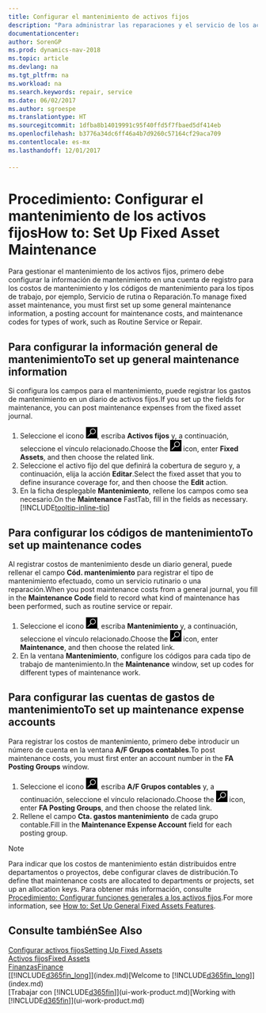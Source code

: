 ```yaml
---
title: Configurar el mantenimiento de activos fijos
description: "Para administrar las reparaciones y el servicio de los activos fijos, puede especificar información de mantenimiento general, códigos para el tipo de trabajo y una cuenta auxiliar para los costos."
documentationcenter: 
author: SorenGP
ms.prod: dynamics-nav-2018
ms.topic: article
ms.devlang: na
ms.tgt_pltfrm: na
ms.workload: na
ms.search.keywords: repair, service
ms.date: 06/02/2017
ms.author: sgroespe
ms.translationtype: HT
ms.sourcegitcommit: 1dfba8b14019991c95f40ffd5f7fbaed5df414eb
ms.openlocfilehash: b3776a34dc6ff46a4b7d9260c57164cf29aca709
ms.contentlocale: es-mx
ms.lasthandoff: 12/01/2017

---
```

# <a name="how-to-set-up-fixed-asset-maintenance"></a><span data-ttu-id="f15e6-103">Procedimiento: Configurar el mantenimiento de los activos fijos</span><span class="sxs-lookup"><span data-stu-id="f15e6-103">How to: Set Up Fixed Asset Maintenance</span></span>
<span data-ttu-id="f15e6-104">Para gestionar el mantenimiento de los activos fijos, primero debe configurar la información de mantenimiento en una cuenta de registro para los costos de mantenimiento y los códigos de mantenimiento para los tipos de trabajo, por ejemplo, Servicio de rutina o Reparación.</span><span class="sxs-lookup"><span data-stu-id="f15e6-104">To manage fixed asset maintenance, you must first set up some general maintenance information, a posting account for maintenance costs, and maintenance codes for types of work, such as Routine Service or Repair.</span></span>

## <a name="to-set-up-general-maintenance-information"></a><span data-ttu-id="f15e6-105">Para configurar la información general de mantenimiento</span><span class="sxs-lookup"><span data-stu-id="f15e6-105">To set up general maintenance information</span></span>
<span data-ttu-id="f15e6-106">Si configura los campos para el mantenimiento, puede registrar los gastos de mantenimiento en un diario de activos fijos.</span><span class="sxs-lookup"><span data-stu-id="f15e6-106">If you set up the fields for maintenance, you can post maintenance expenses from the fixed asset journal.</span></span>

1. <span data-ttu-id="f15e6-107">Seleccione el icono ![Buscar página o informe](media/ui-search/search_small.png "icono Buscar página o informe"), escriba **Activos fijos** y, a continuación, seleccione el vínculo relacionado.</span><span class="sxs-lookup"><span data-stu-id="f15e6-107">Choose the ![Search for Page or Report](media/ui-search/search_small.png "Search for Page or Report icon") icon, enter **Fixed Assets**, and then choose the related link.</span></span>
2. <span data-ttu-id="f15e6-108">Seleccione el activo fijo del que definirá la cobertura de seguro y, a continuación, elija la acción **Editar**.</span><span class="sxs-lookup"><span data-stu-id="f15e6-108">Select the fixed asset that you to define insurance coverage for, and then choose the **Edit** action.</span></span>
3. <span data-ttu-id="f15e6-109">En la ficha desplegable **Mantenimiento**, rellene los campos como sea necesario.</span><span class="sxs-lookup"><span data-stu-id="f15e6-109">On the **Maintenance** FastTab, fill in the fields as necessary.</span></span> [!INCLUDE[tooltip-inline-tip](includes/tooltip-inline-tip_md.md)]

## <a name="to-set-up-maintenance-codes"></a><span data-ttu-id="f15e6-110">Para configurar los códigos de mantenimiento</span><span class="sxs-lookup"><span data-stu-id="f15e6-110">To set up maintenance codes</span></span>
<span data-ttu-id="f15e6-111">Al registrar costos de mantenimiento desde un diario general, puede rellenar el campo **Cód. mantenimiento** para registrar el tipo de mantenimiento efectuado, como un servicio rutinario o una reparación.</span><span class="sxs-lookup"><span data-stu-id="f15e6-111">When you post maintenance costs from a general journal, you fill in the **Maintenance Code** field to record what kind of maintenance has been performed, such as routine service or repair.</span></span>

1. <span data-ttu-id="f15e6-112">Seleccione el icono ![Buscar página o informe](media/ui-search/search_small.png "icono Buscar página o informe"), escriba **Mantenimiento** y, a continuación, seleccione el vínculo relacionado.</span><span class="sxs-lookup"><span data-stu-id="f15e6-112">Choose the ![Search for Page or Report](media/ui-search/search_small.png "Search for Page or Report icon") icon, enter **Maintenance**, and then choose the related link.</span></span>
2. <span data-ttu-id="f15e6-113">En la ventana **Mantenimiento**, configure los códigos para cada tipo de trabajo de mantenimiento.</span><span class="sxs-lookup"><span data-stu-id="f15e6-113">In the **Maintenance** window, set up codes for different types of maintenance work.</span></span>

## <a name="to-set-up-maintenance-expense-accounts"></a><span data-ttu-id="f15e6-114">Para configurar las cuentas de gastos de mantenimiento</span><span class="sxs-lookup"><span data-stu-id="f15e6-114">To set up maintenance expense accounts</span></span>
<span data-ttu-id="f15e6-115">Para registrar los costos de mantenimiento, primero debe introducir un número de cuenta en la ventana **A/F Grupos contables**.</span><span class="sxs-lookup"><span data-stu-id="f15e6-115">To post maintenance costs, you must first enter an account number in the **FA Posting Groups** window.</span></span>

1. <span data-ttu-id="f15e6-116">Seleccione el icono ![Buscar página o informe](media/ui-search/search_small.png "icono Buscar página o informe"), escriba **A/F Grupos contables** y, a continuación, seleccione el vínculo relacionado.</span><span class="sxs-lookup"><span data-stu-id="f15e6-116">Choose the ![Search for Page or Report](media/ui-search/search_small.png "Search for Page or Report icon") icon, enter **FA Posting Groups**, and then choose the related link.</span></span>
2. <span data-ttu-id="f15e6-117">Rellene el campo **Cta. gastos mantenimiento** de cada grupo contable.</span><span class="sxs-lookup"><span data-stu-id="f15e6-117">Fill in the **Maintenance Expense Account** field for each posting group.</span></span>

> [!NOTE]  
>   <span data-ttu-id="f15e6-118">Para indicar que los costos de mantenimiento están distribuidos entre departamentos o proyectos, debe configurar claves de distribución.</span><span class="sxs-lookup"><span data-stu-id="f15e6-118">To define that maintenance costs are allocated to departments or projects, set up an allocation keys.</span></span> <span data-ttu-id="f15e6-119">Para obtener más información, consulte [Procedimiento: Configurar funciones generales a los activos fijos](fa-how-setup-general.md).</span><span class="sxs-lookup"><span data-stu-id="f15e6-119">For more information, see [How to: Set Up General Fixed Assets Features](fa-how-setup-general.md).</span></span>

## <a name="see-also"></a><span data-ttu-id="f15e6-120">Consulte también</span><span class="sxs-lookup"><span data-stu-id="f15e6-120">See Also</span></span>
[<span data-ttu-id="f15e6-121">Configurar activos fijos</span><span class="sxs-lookup"><span data-stu-id="f15e6-121">Setting Up Fixed Assets</span></span>](fa-setup.md)  
[<span data-ttu-id="f15e6-122">Activos fijos</span><span class="sxs-lookup"><span data-stu-id="f15e6-122">Fixed Assets</span></span>](fa-manage.md)  
[<span data-ttu-id="f15e6-123">Finanzas</span><span class="sxs-lookup"><span data-stu-id="f15e6-123">Finance</span></span>](finance.md)  
<span data-ttu-id="f15e6-124">[[!INCLUDE[d365fin_long](includes/d365fin_long_md.md)]](index.md)</span><span class="sxs-lookup"><span data-stu-id="f15e6-124">[Welcome to [!INCLUDE[d365fin_long](includes/d365fin_long_md.md)]](index.md)</span></span>  
<span data-ttu-id="f15e6-125">[Trabajar con [!INCLUDE[d365fin](includes/d365fin_md.md)]](ui-work-product.md)</span><span class="sxs-lookup"><span data-stu-id="f15e6-125">[Working with [!INCLUDE[d365fin](includes/d365fin_md.md)]](ui-work-product.md)</span></span>

